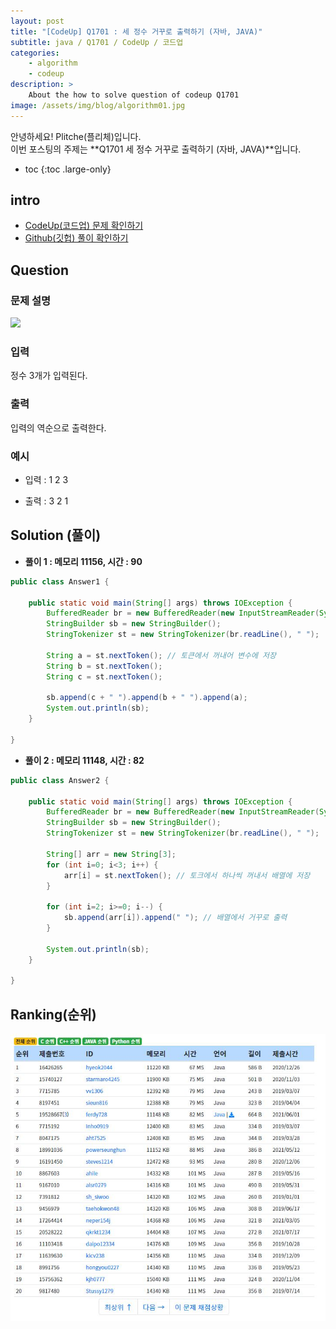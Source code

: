 ```yaml
---
layout: post
title: "[CodeUp] Q1701 : 세 정수 거꾸로 출력하기 (자바, JAVA)"
subtitle: java / Q1701 / CodeUp / 코드업
categories:
    - algorithm
    - codeup
description: >
    About the how to solve question of codeup Q1701
image: /assets/img/blog/algorithm01.jpg
---
```


안녕하세요! Plitche(플리체)입니다.  
이번 포스팅의 주제는 **Q1701 세 정수 거꾸로 출력하기 (자바, JAVA)**입니다.

* toc
{:toc .large-only}

## intro
* [CodeUp(코드업) 문제 확인하기](https://codeup.kr/problem.php?id=1701)  
* [Github(깃헙) 풀이 확인하기](https://github.com/plitche/CodeUp_Solution/tree/master/Q1701~Q1800/Q1701)  

## Question
### 문제 설명
![](/assets/post/codeup/Q1701~Q1799/20211203/01.JPG)  

### 입력
정수 3개가 입력된다.  

### 출력
입력의 역순으로 출력한다.  
  
### 예시
* 입력 : 1 2 3  
  
* 출력 : 3 2 1  

## Solution (풀이)
* **풀이 1 : 메모리 11156, 시간 : 90**  

```java
public class Answer1 {
	
	public static void main(String[] args) throws IOException {
        BufferedReader br = new BufferedReader(new InputStreamReader(System.in));
        StringBuilder sb = new StringBuilder();
        StringTokenizer st = new StringTokenizer(br.readLine(), " ");
        
        String a = st.nextToken(); // 토큰에서 꺼내어 변수에 저장
        String b = st.nextToken();
        String c = st.nextToken();
        
        sb.append(c + " ").append(b + " ").append(a);
        System.out.println(sb);
    }
    	 
}
```  

* **풀이 2 : 메모리 11148, 시간 : 82**  

```java
public class Answer2 {
	
	public static void main(String[] args) throws IOException {
        BufferedReader br = new BufferedReader(new InputStreamReader(System.in));
        StringBuilder sb = new StringBuilder();
        StringTokenizer st = new StringTokenizer(br.readLine(), " ");
        
        String[] arr = new String[3];
        for (int i=0; i<3; i++) {
        	arr[i] = st.nextToken(); // 토크에서 하나씩 꺼내서 배열에 저장
        }
        
        for (int i=2; i>=0; i--) {
        	sb.append(arr[i]).append(" "); // 배열에서 거꾸로 출력
        }
        
        System.out.println(sb);
    }
    	 
}
```  

## Ranking(순위)
![](/assets/post/codeup/Q1700~Q1799/20211203/03.JPG)  